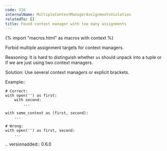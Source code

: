 ```yaml
---
code: 316
internalName: MultipleContextManagerAssignmentsViolation
relatedTo: []
title: Found context manager with too many assignments
---
```


{% import "macros.html" as macros with context %}

Forbid multiple assignment targets for context managers.

Reasoning: It is hard to distinguish whether `as` should unpack into a
tuple or if we are just using two context managers.

Solution: Use several context managers or explicit brackets.

Example::

    # Correct:
    with open('') as first:
        with second:
            ...
    
    with some_context as (first, second):
        ...
    
    # Wrong:
    with open('') as first, second:
        ...

.. versionadded:: 0.6.0